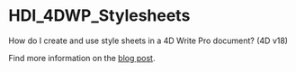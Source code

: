 # HDI_4DWP_Stylesheets

How do I create and use style sheets in a 4D Write Pro document? (4D v18)

Find more information on the [blog post](https://blog.4d.com/4d-write-pro-style-sheets-are-here/).

